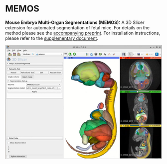 # MEMOS
**Mouse Embryo Multi-Organ Segmentations (MEMOS):** A 3D Slicer extension for automated segmentation of fetal mice. For details on the method please see the [accompanying preprint](https://www.biorxiv.org/content/10.1101/2022.08.26.505447v2.full). For installation instructions, please refer to the [supplementary document](https://www.biorxiv.org/content/10.1101/2022.08.26.505447v2.supplementary-material).

<img src="./memos.jpg">

